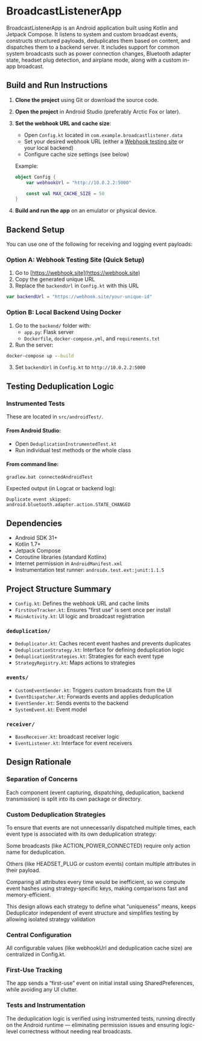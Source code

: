 # BroadcastListenerApp

BroadcastListenerApp is an Android application built using Kotlin and Jetpack Compose. It listens to system and custom broadcast events, constructs structured payloads, deduplicates them based on content, and dispatches them to a backend server. It includes support for common system broadcasts such as power connection changes, Bluetooth adapter state, headset plug detection, and airplane mode, along with a custom in-app broadcast.

## Build and Run Instructions

1. **Clone the project** using Git or download the source code.
2. **Open the project** in Android Studio (preferably Arctic Fox or later).
3. **Set the webhook URL and cache size**:
   - Open `Config.kt` located in `com.example.broadcastlistener.data`
   - Set your desired webhook URL (either a [Webhook testing site](https://webhook.site/) or your local backend)
   - Configure cache size settings (see below)

   Example:

   ```kotlin
   object Config {
       var webhookUrl = "http://10.0.2.2:5000"

       const val MAX_CACHE_SIZE = 50
   }
   ```

4. **Build and run the app** on an emulator or physical device.

## Backend Setup

You can use one of the following for receiving and logging event payloads:

### Option A: Webhook Testing Site (Quick Setup)

1. Go to [https://webhook.site](https://webhook.site)
2. Copy the generated unique URL
3. Replace the `backendUrl` in `Config.kt` with this URL

```kotlin
var backendUrl = "https://webhook.site/your-unique-id"
```

### Option B: Local Backend Using Docker

1. Go to the `backend/` folder with:
   - `app.py`: Flask server
   - `Dockerfile`, `docker-compose.yml`, and `requirements.txt`
2. Run the server:

```cmd
docker-compose up --build
```

3. Set `backendUrl` in `Config.kt` to `http://10.0.2.2:5000`

## Testing Deduplication Logic

### Instrumented Tests

These are located in `src/androidTest/`.

#### From Android Studio:
- Open `DeduplicationInstrumentedTest.kt`
- Run individual test methods or the whole class

#### From command line:
```cmd
gradlew.bat connectedAndroidTest
```

Expected output (in Logcat or backend log):
```
Duplicate event skipped: android.bluetooth.adapter.action.STATE_CHANGED
```

## Dependencies

- Android SDK 31+
- Kotlin 1.7+
- Jetpack Compose
- Coroutine libraries (standard Kotlinx)
- Internet permission in `AndroidManifest.xml`
- Instrumentation test runner: `androidx.test.ext:junit:1.1.5`

## Project Structure Summary

- `Config.kt`: Defines the webhook URL and cache limits
- `FirstUseTracker.kt`: Ensures "first use" is sent once per install
- `MainActivity.kt`: UI logic and broadcast registration

### `deduplication/`
- `Deduplicator.kt`: Caches recent event hashes and prevents duplicates
- `DeduplicationStrategy.kt`: Interface for defining deduplication logic
- `DeduplicationStrategies.kt`: Strategies for each event type
- `StrategyRegistry.kt`: Maps actions to strategies

### `events/`
- `CustomEventSender.kt`: Triggers custom broadcasts from the UI
- `EventDispatcher.kt`: Forwards events and applies deduplication
- `EventSender.kt`: Sends events to the backend
- `SystemEvent.kt`: Event model

### `receiver/`
- `BaseReceiver.kt`: broadcast receiver logic
- `EventListener.kt`: Interface for event receivers


## Design Rationale

### Separation of Concerns
Each component (event capturing, dispatching, deduplication, backend transmission) is split into its own package or directory.

### Custom Deduplication Strategies
To ensure that events are not unnecessarily dispatched multiple times, each event type is associated with its own deduplication strategy:

Some broadcasts (like ACTION_POWER_CONNECTED) require only action name for deduplication.

Others (like HEADSET_PLUG or custom events) contain multiple attributes in their payload.

Comparing all attributes every time would be inefficient, so we compute event hashes using strategy-specific keys, making comparisons fast and memory-efficient.

This design allows each strategy to define what “uniqueness” means, keeps Deduplicator independent of event structure and simplifies testing by allowing isolated strategy validation

### Central Configuration
All configurable values (like webhookUrl and deduplication cache size) are centralized in Config.kt.

### First-Use Tracking
The app sends a “first-use” event on initial install using SharedPreferences, while avoiding any UI clutter.

### Tests and Instrumentation
The deduplication logic is verified using instrumented tests, running directly on the Android runtime — eliminating permission issues and ensuring logic-level correctness without needing real broadcasts.

